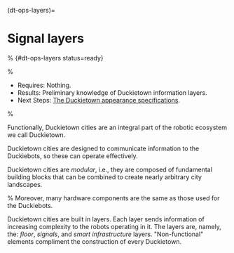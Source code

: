(dt-ops-layers)= 
# Signal layers 

% {#dt-ops-layers status=ready}

<!--
* [](#dt-ops-troubleshooting): What could go wrong, and how to fix it.
-->

% <div class='requirements' markdown="1">

* Requires: Nothing.
* Results: Preliminary knowledge of Duckietown information layers.
* Next Steps: [The Duckietown appearance specifications](dt-ops-appearance-specifications).

% </div>

Functionally, Duckietown cities are an integral part of the robotic ecosystem we call Duckietown.  

Duckietown cities are designed to communicate information to the Duckiebots, so these can operate effectively.

Duckietown cities are *modular*, i.e., they are composed of fundamental building blocks that can be combined to create nearly arbitrary city landscapes. 

% Moreover, many hardware components are the same as those used for the Duckiebots.

Duckietown cities are built in layers. Each layer sends information of increasing complexity to the robots operating in it. The layers are, namely, the: *floor*, *signals*, and *smart infrastructure* layers. "Non-functional" elements compliment the construction of every Duckietown.


<!--

More information in this regards can be found in the [troubleshooting](#part:dt-ops-troubleshooting) section.

Note: the visual appearance of the area where the Duckietown is created is variable. If you discover that this appearance is causing negative performance, a "wall" of blank tiles constructed vertically can be used to reduce visual clutter.

-->
